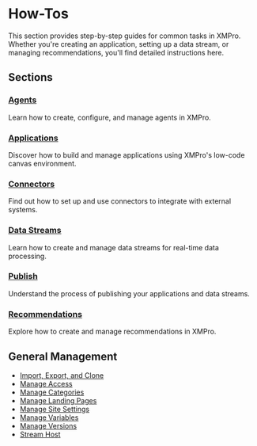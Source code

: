 # How-Tos

This section provides step-by-step guides for common tasks in XMPro. Whether you're creating an application, setting up a data stream, or managing recommendations, you'll find detailed instructions here.

## Sections

### [Agents](agents/README.md)
Learn how to create, configure, and manage agents in XMPro.

### [Applications](apps/README.md)
Discover how to build and manage applications using XMPro's low-code canvas environment.

### [Connectors](connectors/README.md)
Find out how to set up and use connectors to integrate with external systems.

### [Data Streams](data-streams/README.md)
Learn how to create and manage data streams for real-time data processing.

### [Publish](publish/README.md)
Understand the process of publishing your applications and data streams.

### [Recommendations](recommendations/README.md)
Explore how to create and manage recommendations in XMPro.

## General Management

- [Import, Export, and Clone](import-export-and-clone.md)
- [Manage Access](manage-access.md)
- [Manage Categories](manage-categories.md)
- [Manage Landing Pages](manage-landing-pages.md)
- [Manage Site Settings](manage-site-settings.md)
- [Manage Variables](manage-variables.md)
- [Manage Versions](manage-versions.md)
- [Stream Host](stream-host.md)
